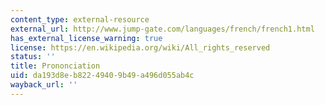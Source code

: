 ```yaml
---
content_type: external-resource
external_url: http://www.jump-gate.com/languages/french/french1.html
has_external_license_warning: true
license: https://en.wikipedia.org/wiki/All_rights_reserved
status: ''
title: Prononciation
uid: da193d8e-b822-4940-9b49-a496d055ab4c
wayback_url: ''
---
```

